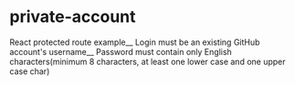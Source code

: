 # private-account
React protected route example__
Login must be an existing GitHub account's username__
Password must contain only English characters(minimum 8 characters, at least one lower case and one upper case char)
